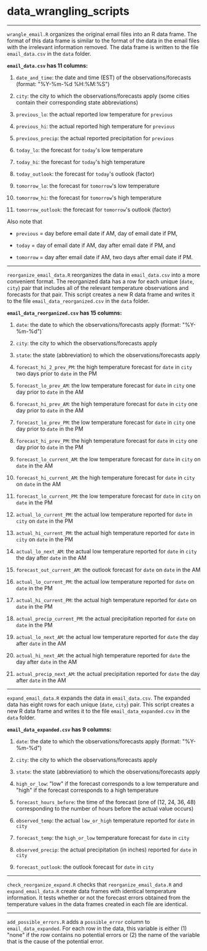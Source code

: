 # data_wrangling_scripts

* * * 

`wrangle_email.R` organizes the original email files into an R data frame.
The format of this data frame is similar to the format of the data in the email files with the irrelevant information removed. 
The data frame is written to the file `email_data.csv` in the `data` folder.

**`email_data.csv` has 11 columns:**

1. `date_and_time`: the date and time (EST) of the observations/forecasts (format: "%Y-%m-%d %H:%M:%S")

2. `city`: the city to which the observations/forecasts apply (some cities contain their corresponding state abbreviations)

3. `previous_lo`: the actual reported low temperature for `previous`

4. `previous_hi`: the actual reported high temperature for `previous`

5. `previous_precip`: the actual reported precipitation for `previous`

6. `today_lo`: the forecast for `today`'s low temperature

7. `today_hi`: the forecast for `today`'s high temperature

8. `today_outlook`: the forecast for `today`'s outlook (factor)

9. `tomorrow_lo`: the forecast for `tomorrow`'s low temperature

10. `tomorrow_hi`: the forecast for `tomorrow`'s high temperature

11. `tomorrow_outlook`: the forecast for `tomorrow`'s outlook (factor)

Also note that

* `previous` = day before email date if AM, day of email date if PM,

* `today` = day of email date if AM, day after email date if PM, and 

* `tomorrow` = day after email date if AM, two days after email date if PM.

* * * 
 
`reorganize_email_data.R` reorganizes the data in `email_data.csv` into a more convenient format.
The reorganized data has a row for each unique (`date`, `city`) pair that includes all of the relevant temperature observations and forecasts for that pair.
This script creates a new R data frame and writes it to the file `email_data_reorganized.csv` in the `data` folder.

**`email_data_reorganized.csv` has 15 columns:**

1. `date`: the date to which the observations/forecasts apply (format: "%Y-%m-%d")`

2. `city`: the city to which the observations/forecasts apply

3. `state`: the state (abbreviation) to which the observations/forecasts apply

4. `forecast_hi_2_prev_PM`: the high temperature forecast for `date` in `city` two days prior to `date` in the PM

5. `forecast_lo_prev_AM`: the low temperature forecast for `date` in `city` one day prior to `date` in the AM

6. `forecast_hi_prev_AM`: the high temperature forecast for `date` in `city` one day prior to `date` in the AM

7. `forecast_lo_prev_PM`: the low temperature forecast for `date` in `city` one day prior to `date` in the PM

8. `forecast_hi_prev_PM`: the high temperature forecast for `date` in `city` one day prior to `date` in the PM

9. `forecast_lo_current_AM`: the low temperature forecast for `date` in `city` on `date` in the AM

10. `forecast_hi_current_AM`: the high temperature forecast for `date` in `city` on `date` in the AM

11. `forecast_lo_current_PM`: the low temperature forecast for `date` in `city` on `date` in the PM

12. `actual_lo_current_PM`: the actual low temperature reported for `date` in `city` on `date` in the PM

13. `actual_hi_current_PM`: the actual high temperature reported for `date` in `city` on `date` in the PM

14. `actual_lo_next_AM`: the actual low temperature reported for `date` in `city` the day after `date` in the AM

15. `forecast_out_current_AM`: the outlook forecast for `date` on `date` in the AM

16. `actual_lo_current_PM`: the actual low temperature reported for `date` on `date` in the PM

17. `actual_hi_current_PM`: the actual high temperature reported for `date` on `date` in the PM

18. `actual_precip_current_PM`: the actual precipitation reported for `date` on `date` in the PM

19. `actual_lo_next_AM`: the actual low temperature reported for `date` the day after `date` in the AM

20. `actual_hi_next_AM`: the actual high temperature reported for `date` the day after `date` in the AM

21. `actual_precip_next_AM`: the actual precipitation reported for `date` the day after `date` in the AM


* * * 
 
`expand_email_data.R` expands the data in `email_data.csv`.
The expanded data has eight rows for each unique (`date`, `city`) pair.
This script creates a new R data frame and writes it to the file `email_data_expanded.csv` in the `data` folder.

**`email_data_expanded.csv` has 9 columns:**

1. `date`: the date to which the observations/forecasts apply (format: "%Y-%m-%d")

2. `city`: the city to which the observations/forecasts apply

3. `state`: the state (abbreviation) to which the observations/forecasts apply

4. `high_or_low`: "low" if the forecast corresponds to a low temperature and "high" if the forecast corresponds to a high temperature

5. `forecast_hours_before`: the time of the forecast (one of (12, 24, 36, 48) corresponding to the number of hours before the actual value occurs)

6. `observed_temp`: the actual `low_or_high` temperature reported for `date` in `city`

7. `forecast_temp`: the `high_or_low` temperature forecast for `date` in `city`

8. `observed_precip`: the actual precipitation (in inches) reported for `date` in `city`

9. `forecast_outlook`: the outlook forecast for `date` in `city`

* * * 
 
`check_reorganize_expand.R` checks that `reorganize_email_data.R` and `expand_email_data.R` create data frames with identical temperature information.  It tests whether or not the forecast errors obtained from the temperature values in the data frames created in each file are identical.

* * * 

`add_possible_errors.R` adds a `possible_error` column to `email_data_expanded`.  For each row in the data, this variable is either (1) "none" if the row contains no potential errors or (2) the name of the variable that is the cause of the potential error.